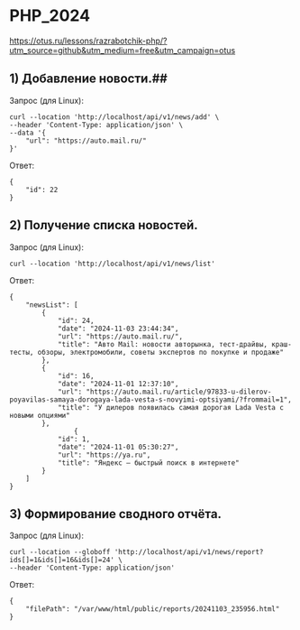 # PHP_2024

https://otus.ru/lessons/razrabotchik-php/?utm_source=github&utm_medium=free&utm_campaign=otus

## 1) Добавление новости.##

Запрос (для Linux):

```
curl --location 'http://localhost/api/v1/news/add' \
--header 'Content-Type: application/json' \
--data '{
    "url": "https://auto.mail.ru/"
}'
```

Ответ:
```
{
    "id": 22
}
```

## 2) Получение списка новостей. ##

Запрос (для Linux):

```
curl --location 'http://localhost/api/v1/news/list'
```

Ответ:
```
{
    "newsList": [
        {
            "id": 24,
            "date": "2024-11-03 23:44:34",
            "url": "https://auto.mail.ru/",
            "title": "Авто Mail: новости авторынка, тест-драйвы, краш-тесты, обзоры, электромобили, советы экспертов по покупке и продаже"
        },
        {
            "id": 16,
            "date": "2024-11-01 12:37:10",
            "url": "https://auto.mail.ru/article/97833-u-dilerov-poyavilas-samaya-dorogaya-lada-vesta-s-novyimi-optsiyami/?frommail=1",
            "title": "У дилеров появилась самая дорогая Lada Vesta с новыми опциями"
        },
                {
            "id": 1,
            "date": "2024-11-01 05:30:27",
            "url": "https://ya.ru",
            "title": "Яндекс — быстрый поиск в интернете"
        }
    ]
}
```

## 3) Формирование сводного отчёта. ##

Запрос (для Linux):

```
curl --location --globoff 'http://localhost/api/v1/news/report?ids[]=1&ids[]=16&ids[]=24' \
--header 'Content-Type: application/json'
```

Ответ:
```
{
    "filePath": "/var/www/html/public/reports/20241103_235956.html"
}
```
